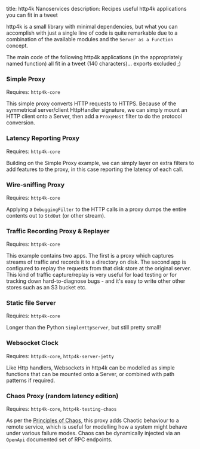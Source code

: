 title: http4k Nanoservices
description: Recipes useful http4k applications you can fit in a tweet

http4k is a small library with minimal dependencies, but what you can accomplish with just a single line of code is quite remarkable due to a combination of the available modules and the `Server as a Function` concept.

The main code of the following http4k applications (in the appropriately named function) all fit in a tweet (140 characters)... exports excluded ;)

### Simple Proxy [<img class="octocat"/>](https://github.com/http4k/http4k/blob/master/src/docs/cookbook/nanoservices/simple_proxy.kt)
Requires: `http4k-core`

This simple proxy converts HTTP requests to HTTPS. Because of the symmetrical server/client HttpHandler signature, we can simply mount an HTTP client onto a Server, then add a `ProxyHost` filter to do the protocol conversion.
<script src="https://gist-it.appspot.com/https://github.com/http4k/http4k/blob/master/src/docs/cookbook/nanoservices/simple_proxy.kt"></script>

### Latency Reporting Proxy [<img class="octocat"/>](https://github.com/http4k/http4k/blob/master/src/docs/cookbook/nanoservices/latency_reporting_proxy.kt)
Requires: `http4k-core`

Building on the Simple Proxy example, we can simply layer on extra filters to add features to the proxy, in this case reporting the latency of each call.
<script src="https://gist-it.appspot.com/https://github.com/http4k/http4k/blob/master/src/docs/cookbook/nanoservices/latency_reporting_proxy.kt"></script>

### Wire-sniffing Proxy [<img class="octocat"/>](https://github.com/http4k/http4k/blob/master/src/docs/cookbook/nanoservices/wire_sniffing_proxy.kt)
Requires: `http4k-core`

Applying a `DebuggingFilter` to the HTTP calls in a proxy dumps the entire contents out to `StdOut` (or other stream).
<script src="https://gist-it.appspot.com/https://github.com/http4k/http4k/blob/master/src/docs/cookbook/nanoservices/wire_sniffing_proxy.kt"></script>

### Traffic Recording Proxy & Replayer [<img class="octocat"/>](https://github.com/http4k/http4k/blob/master/src/docs/cookbook/nanoservices/record_and_replay_http_traffic_proxy.kt)
Requires: `http4k-core`

This example contains two apps. The first is a proxy which captures streams of traffic and records it to a directory on disk. The second app is configured to replay the requests from that disk store at the original server. This kind of traffic capture/replay is very useful for load testing or for tracking down hard-to-diagnose bugs - and it's easy to write other other stores such as an S3 bucket etc.
<script src="https://gist-it.appspot.com/https://github.com/http4k/http4k/blob/master/src/docs/cookbook/nanoservices/record_and_replay_http_traffic_proxy.kt"></script>

### Static file Server [<img class="octocat"/>](https://github.com/http4k/http4k/blob/master/src/docs/cookbook/nanoservices/static_file_server.kt)
Requires: `http4k-core`

Longer than the Python `SimpleHttpServer`, but still pretty small!
<script src="https://gist-it.appspot.com/https://github.com/http4k/http4k/blob/master/src/docs/cookbook/nanoservices/static_file_server.kt"></script>

### Websocket Clock [<img class="octocat"/>](https://github.com/http4k/http4k/blob/master/src/docs/cookbook/nanoservices/websocket_clock.kt)
Requires: `http4k-core`, `http4k-server-jetty`

Like Http handlers, Websockets in http4k can be modelled as simple functions that can be mounted onto a Server, or combined with path patterns if required.
<script src="https://gist-it.appspot.com/https://github.com/http4k/http4k/blob/master/src/docs/cookbook/nanoservices/websocket_clock.kt"></script>

### Chaos Proxy (random latency edition) [<img class="octocat"/>](https://github.com/http4k/http4k/blob/master/src/docs/cookbook/nanoservices/chaos_proxy.kt)
Requires: `http4k-core`, `http4k-testing-chaos`

As per the [Principles of Chaos](https://principlesofchaos.org/), this proxy adds Chaotic behaviour to a remote service, which is useful for modelling how a system might behave under various failure modes. Chaos can be dynamically injected via an `OpenApi` documented set of RPC endpoints.
<script src="https://gist-it.appspot.com/https://github.com/http4k/http4k/blob/master/src/docs/cookbook/nanoservices/chaos_proxy.kt"></script>
